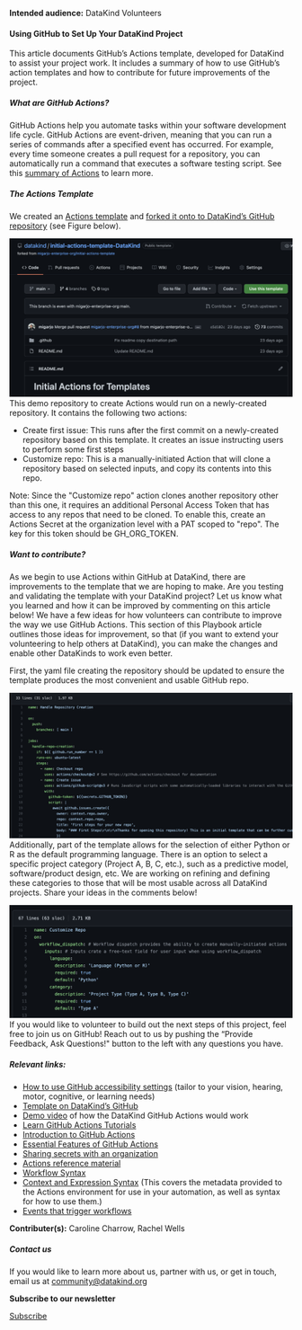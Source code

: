 




**Intended audience:**
DataKind Volunteers






#### Using GitHub to Set Up Your DataKind Project


This article documents GitHub’s Actions template, developed for DataKind to assist your project work. It includes a summary of how to use GitHub’s action templates and how to contribute for future improvements of the project. 


##### What are GitHub Actions?


GitHub Actions help you automate tasks within your software development life cycle. GitHub Actions are event\-driven, meaning that you can run a series of commands after a specified event has occurred. For example, every time someone creates a pull request for a repository, you can automatically run a command that executes a software testing script. See this [summary of Actions](https://docs.github.com/en/actions/learn-github-actions/understanding-github-actions) to learn more.


##### The Actions Template


We created an [Actions template](https://github.com/migarjo-enterprise-org/initial-actions-template/blob/main/README.md) and [forked it onto to DataKind’s GitHub repository](https://github.com/datakind/initial-actions-template-DataKind) (see Figure below). 


![Template view on DataKind GitHub workspace](assets/img/action_template.png)
This demo repository to create Actions would run on a newly\-created repository. It contains the following two actions:


* Create first issue: This runs after the first commit on a newly\-created repository based on this template. It creates an issue instructing users to perform some first steps
* Customize repo: This is a manually\-initiated Action that will clone a repository based on selected inputs, and copy its contents into this repo.


Note: Since the "Customize repo" action clones another repository other than this one, it requires an additional Personal Access Token that has access to any repos that need to be cloned. To enable this, create an Actions Secret at the organization level with a PAT scoped to "repo". The key for this token should be GH\_ORG\_TOKEN.


##### Want to contribute?


As we begin to use Actions within GitHub at DataKind, there are improvements to the template that we are hoping to make. Are you testing and validating the template with your DataKind project? Let us know what you learned and how it can be improved by commenting on this article below! We have a few ideas for how volunteers can contribute to improve the way we use GitHub Actions. This section of this Playbook article outlines those ideas for improvement, so that (if you want to extend your volunteering to help others at DataKind), you can make the changes and enable other DataKinds to work even better. 


First, the yaml file creating the repository should be updated to ensure the template produces the most convenient and usable GitHub repo. 


![Template view on DataKind GitHub workspace](assets/img/yaml_file_1.png)
Additionally, part of the template allows for the selection of either Python or R as the default programming language. There is an option to select a specific project category (Project A, B, C, etc.), such as a predictive model, software/product design, etc. We are working on refining and defining these categories to those that will be most usable across all DataKind projects. Share your ideas in the comments below!


![Template view on DataKind GitHub workspace](assets/img/yaml_file_2.png)
If you would like to volunteer to build out the next steps of this project, feel free to join us on GitHub! Reach out to us by pushing the “Provide Feedback, Ask Questions!" button to the left with any questions you have.


##### Relevant links:


* [How to use GitHub accessibility settings](https://docs.github.com/en/account-and-profile/setting-up-and-managing-your-personal-account-on-github/managing-user-account-settings/managing-accessibility-settings) (tailor to your vision, hearing, motor, cognitive, or learning needs)
* [Template on DataKind’s GitHub](https://github.com/datakind/initial-actions-template-DataKind)
* [Demo video](https://drive.google.com/file/d/18a0KrAbRBzQyt6phHadjRqXPuPRk-q43/view?pli=1) of how the DataKind GitHub Actions would work
* [Learn GitHub Actions Tutorials](https://docs.github.com/en/actions/learn-github-actions)
* [Introduction to GitHub Actions](https://docs.github.com/en/actions/learn-github-actions/understanding-github-actions)
* [Essential Features of GitHub Actions](https://docs.github.com/en/actions/learn-github-actions/essential-features-of-github-actions)
* [Sharing secrets with an organization](https://docs.github.com/en/actions/using-workflows/sharing-workflows-secrets-and-runners-with-your-organization#sharing-secrets-within-an-organization)
* [Actions reference material](https://docs.github.com/en/actions)
* [Workflow Syntax](https://docs.github.com/en/actions/using-workflows/workflow-syntax-for-github-actions)
* [Context and Expression Syntax](https://docs.github.com/en/actions/learn-github-actions/contexts) (This covers the metadata provided to the Actions environment for use in your automation, as well as syntax for how to use them.)
* [Events that trigger workflows](https://docs.github.com/en/actions/using-workflows/events-that-trigger-workflows)



 **Contributer(s):** Caroline Charrow, Rachel Wells







##### Contact us


If you would like to learn more about us, partner with us, or get in touch, email us at community@datakind.org



 
**Subscribe to our newsletter**
  

[Subscribe](https://www.datakind.org/subscribe/)



